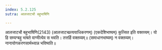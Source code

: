 ```yaml
---
index: 5.2.125
sutra: आलजाटचौ बहुभाषिणि

---
```

 आलजाटचौ बहुभाषिणि(2143) (आलजाटच्प्रत्ययाधिकरणम्) (एकदेशिभाष्यम्) कुत्सित इति वक्तव्यम्। यो हि सम्यग्बहु भाषते वाग्मीत्येव स भवति। तत्तर्हि वक्तव्यम्॥ (समाधानभाष्यम्) न वक्तव्यम्। नानायोगकरणसार्मथ्यान्न भविष्यति॥ 